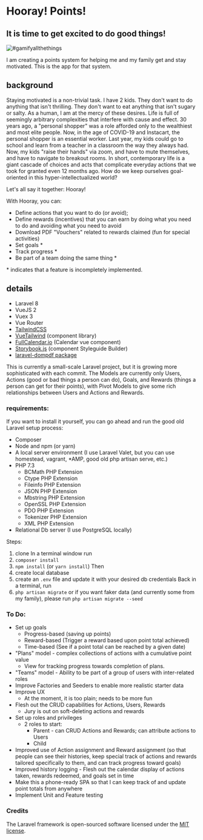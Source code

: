 # Hooray! Points!

## It is time to get excited to do good things!

![#gamifyallthethings](https://i.imgflip.com/4oeff0.jpg)

I am creating a points system for helping me and my family get and stay motivated. This is the app for that system.

## background

Staying motivated is a non-trivial task. I have 2 kids. They don't want to do anything that isn't thrilling. They don't want to eat anything that isn't sugary or salty. As a human, I am at the mercy of these desires. Life is full of seemingly arbitrary complexities that interfere with cause and effect. 30 years ago, a "personal shopper" was a role afforded only to the wealthiest and most elite people. Now, in the age of COVID-19 and Instacart, the personal shopper is an essential worker. Last year, my kids could go to school and learn from a teacher in a classroom the way they always had. Now, my kids "raise their hands" via zoom, and have to mute themselves, and have to navigate to breakout rooms. In short, contemporary life is a giant cascade of choices and acts that complicate everyday actions that we took for granted even 12 months ago. How do we keep ourselves goal-oriented in this hyper-intellectualized world?

Let's all say it together: Hooray!

With Hooray, you can:
- Define actions that you want to do (or avoid);
- Define rewards (incentives) that you can earn by doing what you need to do and avoiding what you need to avoid
- Download PDF "Vouchers" related to rewards claimed (fun for special activities)
- Set goals *
- Track progress *
- Be part of a team doing the same thing *

\* indicates that a feature is incompletely implemented.

## details

* Laravel 8
* VueJS 2
* Vuex 3
* Vue Router
* [TailwindCSS](https://github.com/tailwindlabs/tailwindcss)
* [VueTailwind](https://github.com/alfonsobries/vue-tailwind) (component library)
* [FullCalendar.io](https://github.com/fullcalendar/fullcalendar-vue) (Calendar vue component)
* [Storybook.js](https://storybook.js.org/docs/vue/get-started/introduction) (component Styleguide Builder)
* [laravel-dompdf package](https://github.com/barryvdh/laravel-dompdf)

This is currently a small-scale Laravel project, but it is growing more sophisticated with each commit. The Models are currently only Users, Actions (good or bad things a person can do), Goals, and Rewards (things a person can get for their points), with Pivot Models to give some rich relationships between Users and Actions and Rewards.

### requirements:
If you want to install it yourself, you can go ahead and run the good old Laravel setup process:

- Composer
- Node and npm (or yarn)
- A local server environment (I use Laravel Valet, but you can use homestead, vagrant, *AMP, good old php artisan serve, etc.)
- PHP 7.3
    - BCMath PHP Extension
    - Ctype PHP Extension
    - Fileinfo PHP Extension
    - JSON PHP Extension
    - Mbstring PHP Extension
    - OpenSSL PHP Extension
    - PDO PHP Extension
    - Tokenizer PHP Extension
    - XML PHP Extension
- Relational Db server (I use PostgreSQL locally)

Steps:
1. clone
In a terminal window run
2. `composer install`
3. `npm install` (or `yarn install`)
Then
4. create local database
5. create an `.env` file and update it with your desired db credentials
Back in a terminal, run
6. `php artisan migrate` or if you want faker data (and currently some from my family), please run `php artisan migrate --seed`

### To Do:
- Set up goals
    - Progress-based (saving up points)
    - Reward-based (Trigger a reward based upon point total achieved)
    - Time-based (See if a point total can be reached by a given date)
- "Plans" model - complex collections of actions with a cumulative point value
    - View for tracking progress towards completion of plans.
- "Teams" model - Ability to be part of a group of users with inter-related roles
- Improve Factories and Seeders to enable more realistic starter data
- Improve UX
    - At the moment, it is too plain; needs to be more fun
- Flesh out the CRUD capabilities for Actions, Users, Rewards
    - Jury is out on soft-deleting actions and rewards
- Set up roles and privileges
    - 2 roles to start:
        - Parent - can CRUD Actions and Rewards; can attribute actions to Users
        - Child
- Improved use of Action assignment and Reward assignment (so that people can see their histories, keep special track of actions and rewards tailored specifically to them, and can track progress toward goals)
- Improved history logging - Flesh out the calendar display of actions taken, rewards redeemed, and goals set in time
- Make this a phone-ready SPA so that I can keep track of and update point totals from anywhere
- Implement Unit and Feature testing

### Credits
The Laravel framework is open-sourced software licensed under the [MIT license](https://opensource.org/licenses/MIT).
